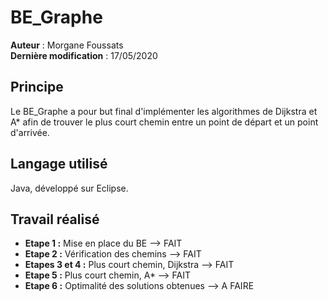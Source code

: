 # BE_Graphe

__Auteur__ : Morgane Foussats  
__Dernière modification__ : 17/05/2020  

## Principe
Le BE_Graphe a pour but final d'implémenter les algorithmes de Dijkstra et A* afin de trouver le plus court chemin entre un point de départ et un point d'arrivée.

## Langage utilisé
Java, développé sur Eclipse.

## Travail réalisé
* __Etape 1 :__ Mise en place du BE --> FAIT 
* __Etape 2 :__ Vérification des chemins --> FAIT 
* __Etapes 3 et 4 :__  Plus court chemin, Dijkstra --> FAIT 
* __Etape 5 :__ Plus court chemin, A* --> FAIT
* __Etape 6 :__ Optimalité des solutions obtenues	--> A FAIRE
